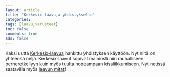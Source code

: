 ```yaml
---
layout: article 
title: "Kerkesix-laavuja yhdistykselle" 
categories: 
tags: [laavu,varusteet]
toc: false 
comments: true 
ads: false 
---
```


Kaksi uutta [Kerkesix-laavua](/kerkesix-laavu/) hankittu yhdistyksen
käyttöön. Nyt niitä on yhteensä neljä. Kerkesix-laavut sopivat mainiosti
niin rauhalliseen perheretkeilyyn kuin myös tuulta nopeampaan
kisaliikkumiseen. Nyt netissä saatavilla myös [laavun
mitat](/images/kerkesix-laavu/kerkelaavumitat_b.jpg)!

